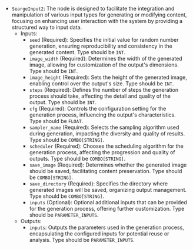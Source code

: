 - `SeargeInput2`: The node is designed to facilitate the integration and manipulation of various input types for generating or modifying content, focusing on enhancing user interaction with the system by providing a structured way to input data.
    - Inputs:
        - `seed` (Required): Specifies the initial value for random number generation, ensuring reproducibility and consistency in the generated content. Type should be `INT`.
        - `image_width` (Required): Determines the width of the generated image, allowing for customization of the output's dimensions. Type should be `INT`.
        - `image_height` (Required): Sets the height of the generated image, enabling control over the output's size. Type should be `INT`.
        - `steps` (Required): Defines the number of steps the generation process should take, affecting the detail and quality of the output. Type should be `INT`.
        - `cfg` (Required): Controls the configuration setting for the generation process, influencing the output's characteristics. Type should be `FLOAT`.
        - `sampler_name` (Required): Selects the sampling algorithm used during generation, impacting the diversity and quality of results. Type should be `COMBO[STRING]`.
        - `scheduler` (Required): Chooses the scheduling algorithm for the generation process, affecting the progression and quality of outputs. Type should be `COMBO[STRING]`.
        - `save_image` (Required): Determines whether the generated image should be saved, facilitating content preservation. Type should be `COMBO[STRING]`.
        - `save_directory` (Required): Specifies the directory where generated images will be saved, organizing output management. Type should be `COMBO[STRING]`.
        - `inputs` (Optional): Optional additional inputs that can be provided for the generation process, offering further customization. Type should be `PARAMETER_INPUTS`.
    - Outputs:
        - `inputs`: Outputs the parameters used in the generation process, encapsulating the configured inputs for potential reuse or analysis. Type should be `PARAMETER_INPUTS`.
